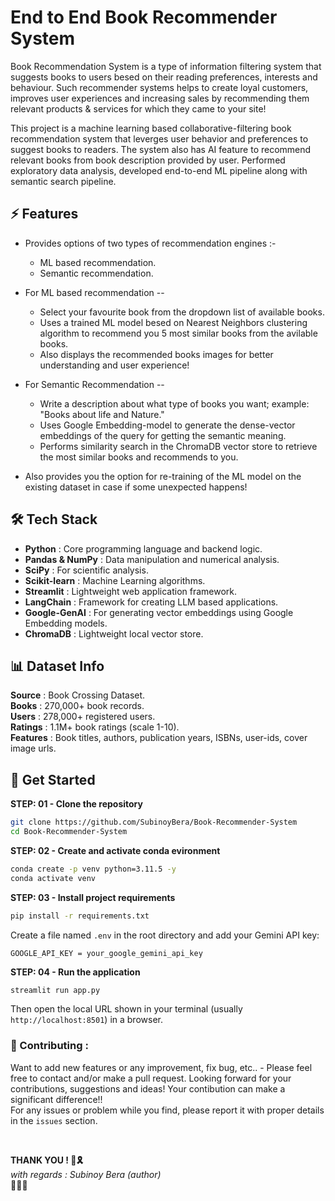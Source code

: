 # End to End Book Recommender System

Book Recommendation System is a type of information filtering system that suggests books to users besed on their reading preferences, interests and behaviour. Such recommender systems helps to create loyal customers, improves user experiences and increasing sales by recommending them relevant products & services for which they came to your site!

This project is a machine learning based collaborative-filtering book recommendation system that leverges user behavior and preferences to suggest books to readers. The system also has AI feature to recommend relevant books from book description provided by user. Performed exploratory data analysis, developed end-to-end ML pipeline along with semantic search pipeline.


## ⚡ Features
- Provides options of two types of recommendation engines :-
  * ML based recommendation.
  * Semantic recommendation.

- For ML based recommendation --
  * Select your favourite book from the dropdown list of available books.
  * Uses a trained ML model besed on Nearest Neighbors clustering algorithm to recommend you 5 most similar books from the avilable books.
  * Also displays the recommended books images for better understanding and user experience!

- For Semantic Recommendation --
  * Write a description about what type of books you want; example: "Books about life and Nature."
  * Uses Google Embedding-model to generate the dense-vector embeddings of the query for getting the semantic meaning.
  * Performs similarity search in the ChromaDB vector store to retrieve the most similar books and recommends to you.

- Also provides you the option for re-training of the ML model on the existing dataset in case if some unexpected happens! 


## 🛠️ Tech Stack
<ul>
    <li><b>Python</b> : Core programming language and backend logic.</li>
    <li><b>Pandas & NumPy</b> : Data manipulation and numerical analysis.</li>
    <li><b>SciPy</b> : For scientific analysis.</li>
    <li><b>Scikit-learn</b> : Machine Learning algorithms.</li>
    <li><b>Streamlit</b> : Lightweight web application framework.</li>
    <li><b>LangChain</b> : Framework for creating LLM based applications.</li>
    <li><b>Google-GenAI</b> : For generating vector embeddings using Google Embedding models.</li>
    <li><b>ChromaDB</b> : Lightweight local vector store.</li>
</ul>


## 📊 Dataset Info
<b>Source</b> : Book Crossing Dataset.<br>
<b>Books</b> : 270,000+ book records.<br>
<b>Users</b> : 278,000+ registered users.<br>
<b>Ratings</b> : 1.1M+ book ratings (scale 1-10).<br>
<b>Features</b> : Book titles, authors, publication years, ISBNs, user-ids, cover image urls.
<br>


## 🚀 Get Started

<b>STEP: 01 - Clone the repository</b>

```bash
git clone https://github.com/SubinoyBera/Book-Recommender-System
cd Book-Recommender-System
```

<b>STEP: 02 - Create and activate conda evironment</b>

```bash
conda create -p venv python=3.11.5 -y
conda activate venv
```

<b>STEP: 03 - Install project requirements</b>

```bash
pip install -r requirements.txt
```

Create a file named `.env` in the root directory and add your Gemini API key:

```env
GOOGLE_API_KEY = your_google_gemini_api_key
```

<b>STEP: 04 - Run the application</b>

```bash
streamlit run app.py
```
Then open the local URL shown in your terminal (usually `http://localhost:8501`) in a browser.
<br>

### 📌 Contributing :
Want to add new features or any improvement, fix bug, etc.. - Please feel free to contact and/or make a pull request. Looking forward for your contributions, suggestions and ideas! Your contibution can make a significant difference!!<br>
For any issues or problem while you find, please report it with proper details in the `issues` section.

<br>

<b>THANK YOU ! 🙏🎗️ </b>
<br>
*with regards : Subinoy Bera (author)* <br>
🧡🤍💚